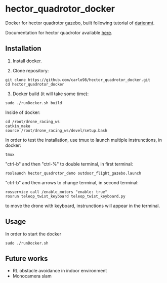 # hector_quadrotor_docker
Docker for hector quadrotor gazebo, built following tutorial of [darienmt](https://darienmt.com/autonomous-flight/2018/10/20/flying-ros-and-hector.html).

Documentation for hector quadrotor available [here](http://wiki.ros.org/hector_quadrotor).

## Installation
1) Install docker.

2) Clone repository:
```
git clone https://github.com/carlo98/hector_quadrotor_docker.git
cd hector_quadrotor_docker
```

3) Docker build (it will take some time):
```
sudo ./runDocker.sh build
```

Inside of docker:
```
cd /root/drone_racing_ws
catkin_make
source /root/drone_racing_ws/devel/setup.bash
```

In order to test the installation, use tmux to launch multiple instrunctions, in docker:
```
tmux
```
"ctrl-b" and then "ctrl-%" to double terminal, in first terminal:
```
roslaunch hector_quadrotor_demo outdoor_flight_gazebo.launch
```
"ctrl-b" and then arrows to change terminal, in second terminal:
```
rosservice call /enable_motors "enable: true"
rosrun teleop_twist_keyboard teleop_twist_keyboard.py
```
to move the drone with keyboard, instrunctions will appear in the terminal.

## Usage
In order to start the docker
```
sudo ./runDocker.sh
```

## Future works

- RL obstacle avoidance in indoor environment
- Monocamera slam
